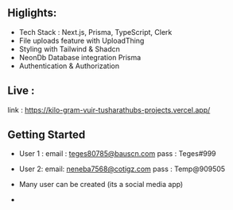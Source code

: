 
## Higlights:

- Tech Stack : Next.js, Prisma, TypeScript, Clerk
- File uploads feature with UploadThing
- Styling with Tailwind & Shadcn
- NeonDb Database integration Prisma
- Authentication & Authorization

## Live : 
link : https://kilo-gram-vuir-tusharathubs-projects.vercel.app/

## Getting Started

- User 1 : 
email : teges80785@bauscn.com
pass : Teges#999

- User 2: 
email: neneba7568@cotigz.com
pass : Temp@909505

- Many user can be created (its a social media app)

- 
